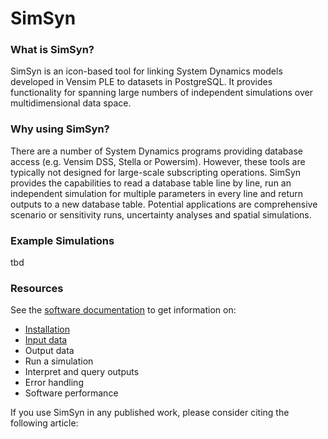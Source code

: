 # SimSyn

### What is SimSyn?

SimSyn is an icon-based tool for linking System Dynamics models developed in Vensim PLE to datasets in PostgreSQL. It provides functionality for spanning large numbers of independent simulations over multidimensional data space. 

### Why using SimSyn?

There are a number of System Dynamics programs providing database access (e.g. Vensim DSS, Stella or Powersim). However, these tools are typically not designed for large-scale subscripting operations. SimSyn provides the capabilities to read a database table line by line, run an independent simulation for multiple parameters in every line and return outputs to a new database table. Potential applications are comprehensive scenario or sensitivity runs, uncertainty analyses and spatial simulations.

### Example Simulations

tbd

### Resources

See the [software documentation](https://github.com/simsynser/SimSyn/wiki) to get information on:

 * [Installation](https://github.com/simsynser/SimSyn/wiki/Installation)
 * [Input data](https://github.com/simsynser/SimSyn/wiki/Input-data)
 * Output data
 * Run a simulation
 * Interpret and query outputs
 * Error handling
 * Software performance
 

If you use SimSyn in any published work, please consider citing the following article:

 
